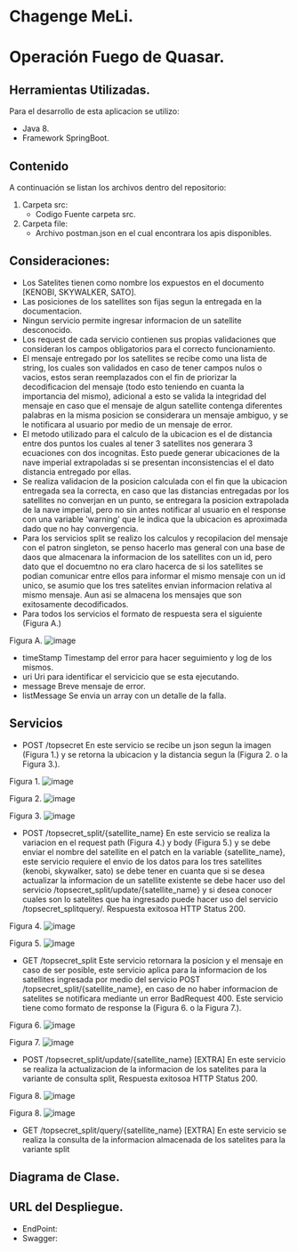 # Chagenge MeLi.
# Operación Fuego de Quasar.


## Herramientas Utilizadas.
Para el desarrollo de esta aplicacion se utilizo:

- Java 8.
- Framework SpringBoot.

## Contenido
A continuación se listan los archivos dentro del repositorio:

1. Carpeta src:
    - Codigo Fuente carpeta src.
2. Carpeta file:
    - Archivo postman.json en el cual encontrara los apis disponibles.

## Consideraciones:

- Los Satelites tienen como nombre los expuestos en el documento [KENOBI, SKYWALKER, SATO].
- Las posiciones de los satellites son fijas segun la entregada en la documentacion.
- Ningun servicio permite ingresar informacion de un satellite desconocido.
- Los request de cada servicio contienen sus propias validaciones que consideran los campos obligatorios para el correcto funcionamiento.
- El mensaje entregado por los satellites se recibe como una lista de string, los cuales son validados en caso de tener campos nulos o vacios, estos seran reemplazados con el fin de priorizar la decodificacion del mensaje (todo esto teniendo en cuanta la importancia del mismo), adicional a esto se valida la integridad del mensaje en caso que el mensaje de algun satellite contenga diferentes palabras en la misma posicion se considerara un mensaje ambiguo, y se le notificara al usuario por medio de un mensaje de error.
- El metodo utilizado para el calculo de la ubicacion es el de distancia entre dos puntos los cuales al tener 3 satellites nos generara 3 ecuaciones con dos incognitas. Esto puede generar ubicaciones de la nave imperial extrapoladas si se presentan inconsistencias el el dato distancia entregado por ellas.
- Se realiza validacion de la posicion calculada con el fin que la ubicacion entregada sea la correcta, en caso que las distancias entregadas por los satellites no converjan en un punto, se entregara la posicion extrapolada de la nave imperial, pero no sin antes notificar al usuario en el response con una variable 'warning' que le indica que la ubicacion es aproximada dado que no hay convergencia.
- Para los servicios split se realizo los calculos y recopilacion del mensaje con el patron singleton, se penso hacerlo mas general con una base de daos que almacenara la informacion de los satellites con un id, pero dato que el docuemtno no era claro hacerca de si los satellites se podian comunicar entre ellos para informar el mismo mensaje con un id unico, se asumio que los tres satelites envian informacion relativa al mismo mensaje. Aun asi se almacena los mensajes que son exitosamente decodificados.
- Para todos los servicios el formato de respuesta sera el siguiente (Figura A.)

Figura A.
![image](https://user-images.githubusercontent.com/65415988/156901588-121e0271-0b04-435a-ab9f-10396c122912.png)

  - timeStamp
  Timestamp del error para hacer seguimiento y log de los mismos.
  - uri
  Uri para identificar el servicicio que se esta ejecutando.
  - message
  Breve mensaje de error.
  - listMessage
  Se envia un array con un detalle de la falla.

## Servicios

- POST /topsecret
En este servicio se recibe un json segun la imagen (Figura 1.) y se retorna la ubicacion y la distancia segun la (Figura 2. o la Figura 3.).

Figura 1.
![image](https://user-images.githubusercontent.com/65415988/156901276-356cb2e8-0afc-45a5-ad6d-8518fe56eda1.png)

Figura 2.
![image](https://user-images.githubusercontent.com/65415988/156901334-6970b86d-f353-498a-bd7f-6760f0239ad7.png)

Figura 3.
![image](https://user-images.githubusercontent.com/65415988/156901386-bebd7b70-db97-4746-977c-e85f78537b4b.png)

- POST /topsecret_split/{satellite_name}
En este servicio se realiza la variacion en el request path (Figura 4.) y body (Figura 5.) y se debe enviar el nombre del satellite en el patch en la variable {satellite_name}, este servicio requiere el envio de los datos para los tres satellites (kenobi, skywalker, sato) se debe tener en cuanta que si se desea actualizar la informacion de un satellite existente se debe hacer uso del servicio /topsecret_split/update/{satellite_name} y si desea conocer cuales son lo satelites que ha ingresado puede hacer uso del servicio /topsecret_splitquery/. Respuesta exitosoa HTTP Status 200.

Figura 4.
![image](https://user-images.githubusercontent.com/65415988/156901486-86025b47-c408-4265-b4d6-1a6495a59bb1.png)

Figura 5.
![image](https://user-images.githubusercontent.com/65415988/156901507-6bec6c8e-7a86-4a15-98d0-c27f2f2a61b4.png)

- GET /topsecret_split
Este servicio retornara la posicion y el mensaje en caso de ser posible, este servicio aplica para la informacion de los satellites ingresada por medio del servicio POST /topsecret_split/{satellite_name}, en caso de no haber informacion de satelites se notificara mediante un error BadRequest 400. Este servicio tiene como formato de response la (Figura 6. o la Figura 7.).

Figura 6.
![image](https://user-images.githubusercontent.com/65415988/156901334-6970b86d-f353-498a-bd7f-6760f0239ad7.png)

Figura 7.
![image](https://user-images.githubusercontent.com/65415988/156901386-bebd7b70-db97-4746-977c-e85f78537b4b.png)

- POST /topsecret_split/update/{satellite_name}  [EXTRA]
En este servicio se realiza la actualizacion de la informacion de los satelites para la variante de consulta split, Respuesta exitosoa HTTP Status 200.

Figura 8.
![image](https://user-images.githubusercontent.com/65415988/156901486-86025b47-c408-4265-b4d6-1a6495a59bb1.png)

Figura 8.
![image](https://user-images.githubusercontent.com/65415988/156901507-6bec6c8e-7a86-4a15-98d0-c27f2f2a61b4.png)

- GET /topsecret_split/query/{satellite_name}  [EXTRA]
En este servicio se realiza la consulta de la informacion almacenada de los satelites para la variante split 
    
## Diagrama de Clase.

## URL del Despliegue.

  - EndPoint:
  - Swagger:
